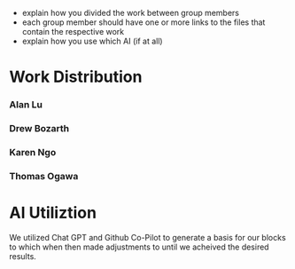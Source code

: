 - explain how you divided the work between group members
- each group member should have one or more links to the files that contain the respective work
- explain how you use which AI (if at all)

<h1> Work Distribution </h1>
<h3> Alan Lu </h3>
<h3> Drew Bozarth </h3>
<h3> Karen Ngo </h3>
<h3> Thomas Ogawa </h3>

<h1> AI Utiliztion </h1>

<p>We utilized Chat GPT and Github Co-Pilot to generate a basis for our blocks to which when then made adjustments to until we acheived the desired results.</p>